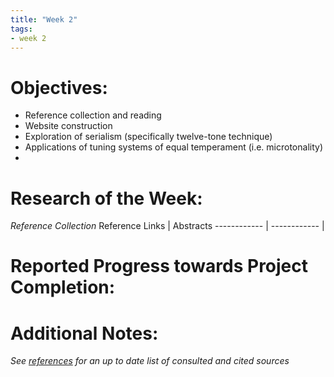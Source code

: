 ```yaml
---
title: "Week 2"
tags:
- week 2
---
```


# Objectives: 
- Reference collection and reading 
- Website construction
- Exploration of serialism (specifically twelve-tone technique)
- Applications of tuning systems of equal temperament (i.e. microtonality)
- 

# Research of the Week:
_Reference Collection_
Reference Links | Abstracts
------------ | ------------
|

# Reported Progress towards Project Completion:

# Additional Notes:

*See [references](/notes/vault/references.md) for an up to date list of consulted and cited sources*